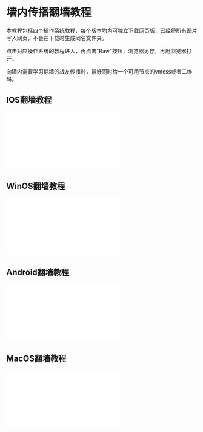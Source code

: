 # 墙内传播翻墙教程  
本教程包括四个操作系统教程，每个版本均为可独立下载网页版，已经将所有图片写入网页，不会在下载时生成同名文件夹。  

点击对应操作系统的教程进入，再点击"Raw"按钮，浏览器另存，再用浏览器打开。

向墙内需要学习翻墙的战友传播时，最好同时给一个可用节点的vmess或者二维码。

## IOS翻墙教程  
![guide4shadowrocket.html](guide4shadowrocket.html)  
## WinOS翻墙教程  
![guide4v2rayN.html](guide4v2rayN.html)  
## Android翻墙教程  
![guide4v2rayNG.html](guide4v2rayNG.html)  
## MacOS翻墙教程  
![guide4v2rayU.html](guide4v2rayU.html)  
